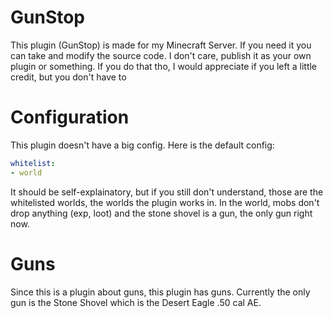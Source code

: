 # GunStop
This plugin (GunStop) is made for my Minecraft Server. If you need it you can take and modify the source code. I don't care, publish it as your own plugin or something. If you do that tho, I would appreciate if you left a little credit, but you don't have to

# Configuration
This plugin doesn't have a big config. Here is the default config:
```yml
whitelist:
- world
```
It should be self-explainatory, but if you still don't understand, those are the whitelisted worlds, the worlds the plugin works in. In the world, mobs don't drop anything (exp, loot) and the stone shovel is a gun, the only gun right now.

# Guns
Since this is a plugin about guns, this plugin has guns. Currently the only gun is the Stone Shovel which is the Desert Eagle .50 cal AE.
